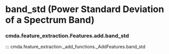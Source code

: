 # band_std (Power Standard Deviation of a Spectrum Band)

### cmda.feature_extraction.Features.add.band_std
::: cmda.feature_extraction._add_functions._AddFeatures.band_std